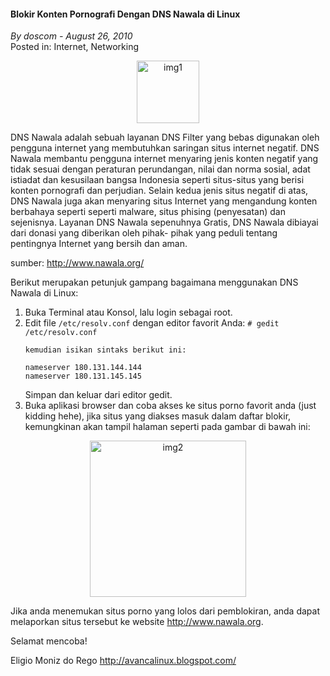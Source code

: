 #### Blokir Konten Pornografi Dengan DNS Nawala di Linux
_By doscom - August 26, 2010_
<br>
Posted in: Internet, Networking

<p align="center">
	<img src="./posts/2010-08-26-blokir-konten-pornografi-dengan-dns-nawala-di-linux/logo.nawala.final.150x170.png" height="100px" alt="img1">
</p> 

DNS Nawala adalah sebuah layanan DNS Filter yang bebas digunakan oleh pengguna internet yang membutuhkan saringan situs internet negatif. DNS Nawala membantu pengguna internet menyaring jenis konten negatif yang tidak sesuai dengan peraturan perundangan, nilai dan norma sosial, adat istiadat dan kesusilaan bangsa Indonesia seperti situs-situs yang berisi konten pornografi dan perjudian. Selain kedua jenis situs negatif di atas, DNS Nawala juga akan menyaring situs Internet yang mengandung konten berbahaya seperti seperti malware, situs phising (penyesatan) dan sejenisnya. Layanan DNS Nawala sepenuhnya Gratis, DNS Nawala dibiayai dari donasi yang diberikan oleh pihak- pihak yang peduli tentang pentingnya Internet yang bersih dan aman.

sumber: <http://www.nawala.org/>

Berikut merupakan petunjuk gampang bagaimana menggunakan DNS Nawala di Linux:

1. Buka Terminal atau Konsol, lalu login sebagai root.
2. Edit file `/etc/resolv.conf` dengan editor favorit Anda: `# gedit /etc/resolv.conf`
    ```
    kemudian isikan sintaks berikut ini:

    nameserver 180.131.144.144
    nameserver 180.131.145.145
    ```
    Simpan dan keluar dari editor gedit.
3. Buka aplikasi browser dan coba akses ke situs porno favorit anda (just kidding hehe), jika situs yang diakses masuk dalam daftar blokir, kemungkinan akan tampil halaman seperti pada gambar di bawah ini:
<p align="center">
    <img src="./posts/2010-08-26-blokir-konten-pornografi-dengan-dns-nawala-di-linux/Screenshot-5.png" height="250px" alt="img2">
</p> 

Jika anda menemukan situs porno yang lolos dari pemblokiran, anda dapat melaporkan situs tersebut ke website <http://www.nawala.org>.

Selamat mencoba!

Eligio Moniz do Rego
<http://avancalinux.blogspot.com/>